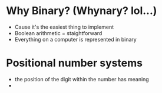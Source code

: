 # Why Binary? (Whynary? lol...)

* Cause it's the easiest thing to implement
* Boolean arithmetic = staightforward
* Everything on a computer is represented in binary


# Positional number systems
* the position of the digit within the number has meaning
* 
